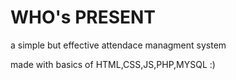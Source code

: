 # WHO's PRESENT
a simple but effective attendace managment system

made with basics of HTML,CSS,JS,PHP,MYSQL :)
